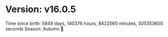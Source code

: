 # Version: v16.0.5
Time since birth: 5849 days, 140376 hours, 8422560 minutes, 505353600 seconds
Season: Autumn 🍁
